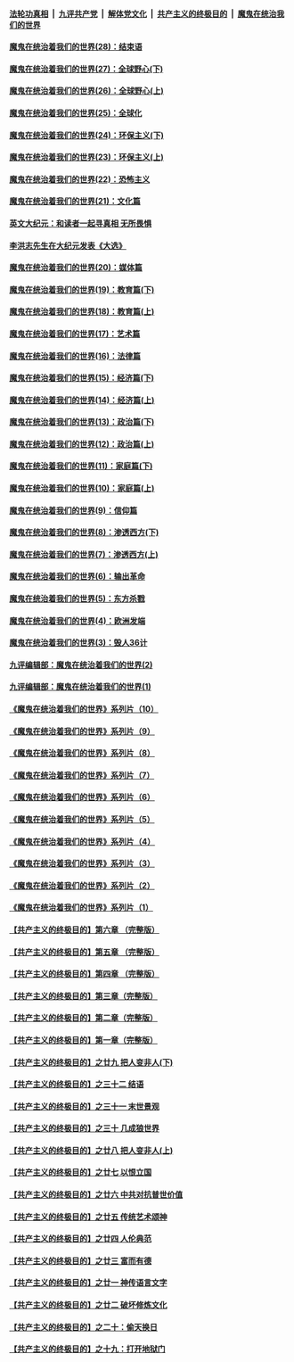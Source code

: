 

####  [法轮功真相](../../../../basic/blob/master/README.md?t=02200630) &nbsp;|&nbsp; [九评共产党](../../../../9ping.md/blob/master/README.md?t=02200630) &nbsp;|&nbsp; [解体党文化](../../../../jtdwh.md/blob/master/README.md?t=02200630)  &nbsp;|&nbsp; [共产主义的终极目的](../../../../gczydzjmd.md/blob/master/README.md?t=02200630) &nbsp;|&nbsp; [魔鬼在统治我们的世界](../../../../mgztzwmdsj.md/blob/master/README.md?t=02200630) 

#### [魔鬼在统治着我们的世界(28)：结束语](../pages/nsc422/n10936246.md?t=02200630) 

#### [魔鬼在统治着我们的世界(27)：全球野心(下)](../pages/nsc422/n10928319.md?t=02200630) 

#### [魔鬼在统治着我们的世界(26)：全球野心(上)](../pages/nsc422/n10900318.md?t=02200630) 

#### [魔鬼在统治着我们的世界(25)：全球化](../pages/nsc422/n10788205.md?t=02200630) 

#### [魔鬼在统治着我们的世界(24)：环保主义(下)](../pages/nsc422/n10695307.md?t=02200630) 

#### [魔鬼在统治着我们的世界(23)：环保主义(上)](../pages/nsc422/n10688613.md?t=02200630) 

#### [魔鬼在统治着我们的世界(22)：恐怖主义](../pages/nsc422/n10614727.md?t=02200630) 

#### [魔鬼在统治着我们的世界(21)：文化篇](../pages/nsc422/n10597706.md?t=02200630) 

#### [英文大纪元：和读者一起寻真相 无所畏惧](../pages/nsc422/n12542027.md?t=02200630) 

#### [李洪志先生在大纪元发表《大选》](../pages/nsc422/n12534746.md?t=02200630) 

#### [魔鬼在统治着我们的世界(20)：媒体篇](../pages/nsc422/n10586579.md?t=02200630) 

#### [魔鬼在统治着我们的世界(19)：教育篇(下)](../pages/nsc422/n10564808.md?t=02200630) 

#### [魔鬼在统治着我们的世界(18)：教育篇(上)](../pages/nsc422/n10526970.md?t=02200630) 

#### [魔鬼在统治着我们的世界(17)：艺术篇](../pages/nsc422/n10499093.md?t=02200630) 

#### [魔鬼在统治着我们的世界(16)：法律篇](../pages/nsc422/n10485969.md?t=02200630) 

#### [魔鬼在统治着我们的世界(15)：经济篇(下)](../pages/nsc422/n10469975.md?t=02200630) 

#### [魔鬼在统治着我们的世界(14)：经济篇(上)](../pages/nsc422/n10457370.md?t=02200630) 

#### [魔鬼在统治着我们的世界(13)：政治篇(下)](../pages/nsc422/n10448270.md?t=02200630) 

#### [魔鬼在统治着我们的世界(12)：政治篇(上)](../pages/nsc422/n10444576.md?t=02200630) 

#### [魔鬼在统治着我们的世界(11)：家庭篇(下)](../pages/nsc422/n10440961.md?t=02200630) 

#### [魔鬼在统治着我们的世界(10)：家庭篇(上)](../pages/nsc422/n10435448.md?t=02200630) 

#### [魔鬼在统治着我们的世界(9)：信仰篇](../pages/nsc422/n10432159.md?t=02200630) 

#### [魔鬼在统治着我们的世界(8)：渗透西方(下)](../pages/nsc422/n10429603.md?t=02200630) 

#### [魔鬼在统治着我们的世界(7)：渗透西方(上)](../pages/nsc422/n10426013.md?t=02200630) 

#### [魔鬼在统治着我们的世界(6)：输出革命](../pages/nsc422/n10421536.md?t=02200630) 

#### [魔鬼在统治着我们的世界(5)：东方杀戮](../pages/nsc422/n10417707.md?t=02200630) 

#### [魔鬼在统治着我们的世界(4)：欧洲发端](../pages/nsc422/n10414890.md?t=02200630) 

#### [魔鬼在统治着我们的世界(3)：毁人36计](../pages/nsc422/n10411583.md?t=02200630) 

#### [九评编辑部：魔鬼在统治着我们的世界(2)](../pages/nsc422/n10410036.md?t=02200630) 

#### [九评编辑部：魔鬼在统治着我们的世界(1)](../pages/nsc422/n10406825.md?t=02200630) 

#### [《魔鬼在统治着我们的世界》系列片（10）](../pages/nsc422/n12292670.md?t=02200630) 

#### [《魔鬼在统治着我们的世界》系列片（9）](../pages/nsc422/n12290859.md?t=02200630) 

#### [《魔鬼在统治着我们的世界》系列片（8）](../pages/nsc422/n12287445.md?t=02200630) 

#### [《魔鬼在统治着我们的世界》系列片（7）](../pages/nsc422/n12283425.md?t=02200630) 

#### [《魔鬼在统治着我们的世界》系列片（6）](../pages/nsc422/n12282314.md?t=02200630) 

#### [《魔鬼在统治着我们的世界》系列片（5）](../pages/nsc422/n12281419.md?t=02200630) 

#### [《魔鬼在统治着我们的世界》系列片（4）](../pages/nsc422/n12274024.md?t=02200630) 

#### [《魔鬼在统治着我们的世界》系列片（3）](../pages/nsc422/n12271322.md?t=02200630) 

#### [《魔鬼在统治着我们的世界》系列片（2）](../pages/nsc422/n12269049.md?t=02200630) 

#### [《魔鬼在统治着我们的世界》系列片（1）](../pages/nsc422/n12267575.md?t=02200630) 

#### [【共产主义的终极目的】第六章 （完整版）](../pages/nsc422/n11428913.md?t=02200630) 

#### [【共产主义的终极目的】第五章 （完整版）](../pages/nsc422/n11428912.md?t=02200630) 

#### [【共产主义的终极目的】第四章 （完整版）](../pages/nsc422/n11428907.md?t=02200630) 

#### [【共产主义的终极目的】第三章（完整版）](../pages/nsc422/n11428848.md?t=02200630) 

#### [【共产主义的终极目的】第二章（完整版）](../pages/nsc422/n11428831.md?t=02200630) 

#### [【共产主义的终极目的】第一章（完整版）](../pages/nsc422/n11417651.md?t=02200630) 

#### [【共产主义的终极目的】之廿九 把人变非人(下)](../pages/nsc422/n11344140.md?t=02200630) 

#### [【共产主义的终极目的】之三十二 结语](../pages/nsc422/n11360535.md?t=02200630) 

#### [【共产主义的终极目的】之三十一 末世景观](../pages/nsc422/n11351129.md?t=02200630) 

#### [【共产主义的终极目的】之三十 几成狼世界](../pages/nsc422/n11348280.md?t=02200630) 

#### [【共产主义的终极目的】之廿八 把人变非人(上)](../pages/nsc422/n11340492.md?t=02200630) 

#### [【共产主义的终极目的】之廿七 以恨立国](../pages/nsc422/n11336944.md?t=02200630) 

#### [【共产主义的终极目的】之廿六 中共对抗普世价值](../pages/nsc422/n11324785.md?t=02200630) 

#### [【共产主义的终极目的】之廿五 传统艺术颂神](../pages/nsc422/n11296396.md?t=02200630) 

#### [【共产主义的终极目的】之廿四 人伦典范](../pages/nsc422/n11296397.md?t=02200630) 

#### [【共产主义的终极目的】之廿三 富而有德](../pages/nsc422/n11283598.md?t=02200630) 

#### [【共产主义的终极目的】之廿一 神传语言文字](../pages/nsc422/n11263265.md?t=02200630) 

#### [【共产主义的终极目的】之廿二 破坏修炼文化](../pages/nsc422/n11245728.md?t=02200630) 

#### [【共产主义的终极目的】之二十：偷天换日](../pages/nsc422/n11238846.md?t=02200630) 

#### [【共产主义的终极目的】之十九：打开地狱门](../pages/nsc422/n11206376.md?t=02200630) 

